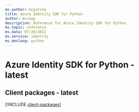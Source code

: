 ```yaml
---
ms.author: mcpatino
title: Azure Identity SDK for Python
author: mccoyp
description: Reference for Azure Identity SDK for Python
ms.topic: reference
ms.data: 07/26/2022
ms.service: identity
ms.devlang: python
---
```

# Azure Identity SDK for Python - latest

## Client packages - latest
[!INCLUDE [client-packages](identity-client-index.md)]